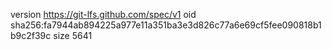 version https://git-lfs.github.com/spec/v1
oid sha256:fa7944ab894225a977e11a351ba3e3d826c77a6e69cf5fee090818b1b9c2f39c
size 5641
